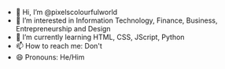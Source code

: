 - 👋 Hi, I’m @pixelscolourfulworld
- 👀 I’m interested in Information Technology, Finance, Business, Entrepreneurship and Design
- 🌱 I’m currently learning HTML, CSS, JScript, Python
- 📫 How to reach me: Don't
- 😄 Pronouns: He/Him
